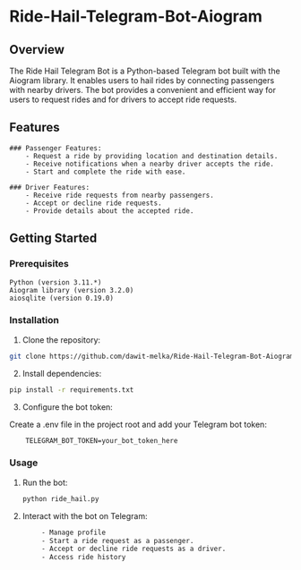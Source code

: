 # Ride-Hail-Telegram-Bot-Aiogram
## Overview

The Ride Hail Telegram Bot is a Python-based Telegram bot built with the Aiogram library. It enables users to hail rides by connecting passengers with nearby drivers. The bot provides a convenient and efficient way for users to request rides and for drivers to accept ride requests.

## Features

    ### Passenger Features:
        - Request a ride by providing location and destination details.
        - Receive notifications when a nearby driver accepts the ride.
        - Start and complete the ride with ease.

    ### Driver Features:
        - Receive ride requests from nearby passengers.
        - Accept or decline ride requests.
        - Provide details about the accepted ride.

## Getting Started
### Prerequisites

    Python (version 3.11.*)
    Aiogram library (version 3.2.0)
    aiosqlite (version 0.19.0)

### Installation

1) Clone the repository:

```bash
git clone https://github.com/dawit-melka/Ride-Hail-Telegram-Bot-Aiogram.git
```


2) Install dependencies:

```bash
pip install -r requirements.txt
```
3) Configure the bot token:

Create a .env file in the project root and add your Telegram bot token:

```env
    TELEGRAM_BOT_TOKEN=your_bot_token_here
```

### Usage

1) Run the bot:

    ```bash
    python ride_hail.py
    ```

2) Interact with the bot on Telegram:
```bash
        - Manage profile
        - Start a ride request as a passenger.
        - Accept or decline ride requests as a driver.
        - Access ride history
```